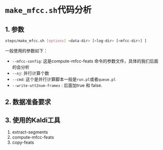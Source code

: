 # `make_mfcc.sh`代码分析

## 1. 参数

```bash
steps/make_mfcc.sh [options] <data-dir> [<log-dir> [<mfcc-dir>] ]
```

一般使用的参数如下：

* `--mfcc-config`: 这是compute-mfcc-feats 命令的参数文件，具体的我们后面的会分析
* `--nj`: 并行计算个数
* `--cmd`: 这个是并行计算脚本一般是`run.pl`或者`queue.pl`
* `--write-utt2num-frames` : 后面加true 和 false.



## 2. 数据准备要求



## 3. 使用的Kaldi工具

1. extract-segments
2. compute-mfcc-feats
3. copy-feats